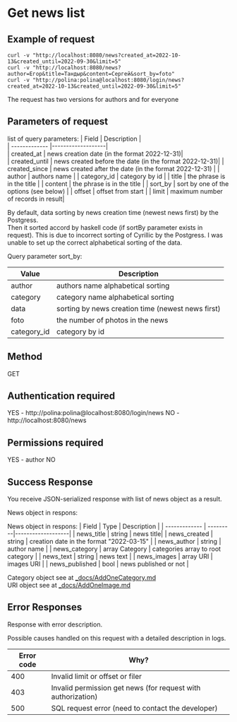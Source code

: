 # Get news list

## Example of request

```
curl -v "http://localhost:8080/news?created_at=2022-10-13&created_until=2022-09-30&limit=5"
curl -v "http://localhost:8080/news?author=Егор&title=Тандыр&content=Сергей&sort_by=foto"
curl -v "http://polina:polina@localhost:8080/login/news?created_at=2022-10-13&created_until=2022-09-30&limit=5"
```
The request has two versions for authors and for everyone

## Parameters of request 
list of query parameters:
| Field        |  Description       |  
| ------------- |-------------------|  
| created_at | news creation date  (in the format 2022-12-31)|  
| created_until | news created before the date (in the format 2022-12-31)|
| created_since |  news created after the date (in the format 2022-12-31) |
| author |  authors name |
| category_id	|  category by id |
| title	| the phrase is in the title |
| content |  the phrase is in the title |
| sort_by |  sort by one of the options (see below) |
| offset	|  offset from start |
| limit	| maximum number of records in result|

By default, data sorting by news creation time (newest news first) by the Postgress.  
Then it sorted accord by haskell code (if sortBy parameter exists in request). This is due to incorrect sorting of Cyrillic by the Postgress. I was unable to set up the correct alphabetical sorting of the data.

Query parameter sort_by:

| Value        | Description       |
| ------------- |-------------------|
| author | authors name alphabetical sorting |
| category | category name  alphabetical sorting |
| data |  sorting by news creation time (newest news first)  |
| foto |  the number of photos in the news|
| category_id	|  category by id |


## Method 
GET

## Аuthentication required 
YES - http://polina:polina@localhost:8080/login/news
NO - http://localhost:8080/news

## Permissions required 
YES - author
NO

## Success Response

You receive JSON-serialized response with list of news object as a result.

News object in respons: 

News object in respons: 
| Field         | Type 	   | Description       |
| ------------- | ---------|-------------------|
| news_title  | string | news title|
| news_created | string | creation date in the format "2022-03-15" |
| news_author | string | author name |
| news_category | array Category | categories array  to root category |
| news_text	| string | news text |
| news_images	| array URI | images URI |
| news_published	| bool | news published or not |

Category object see at [_docs/AddOneCategory.md](_docs/AddOneCategory.md)   
URI object see at [_docs/AddOneImage.md](_docs/AddOneImage.md) 

## Error Responses

Response with error description. 

Possible causes handled on this request with a detailed description in logs. 

| Error code          | Why?                                                                |
| ----------------- | ------------------------------------------------------------------ |
| 400 | Invalid limit or offset or filer   |
| 403 | Invalid permission get news (for request with authorization)  |
| 500 | SQL request error (need to contact the developer) |
